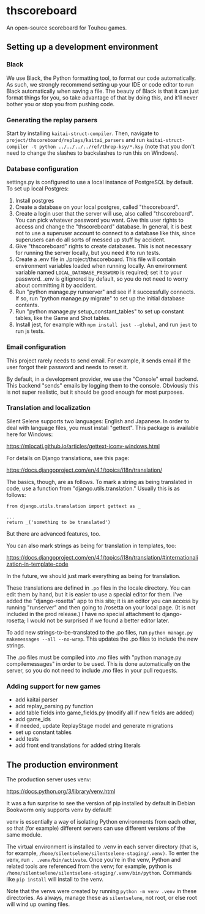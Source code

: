 # thscoreboard
An open-source scoreboard for Touhou games.

## Setting up a development environment

### Black

We use Black, the Python formatting tool, to format our code automatically. As such, we strongly recommend setting up your IDE or code editor to run Black automatically when saving a file. The beauty of Black is that it can just format things for you, so take advantage of that by doing this, and it'll never bother you or stop you from pushing code.

### Generating the replay parsers

Start by installing `kaitai-struct-compiler`. Then, navigate to `project/thscoreboard/replays/kaitai_parsers` and run `kaitai-struct-compiler -t python ../../../../ref/threp-ksy/*.ksy` (note that you don't need to change the slashes to backslashes to run this on Windows).

### Database configuration

settings.py is configured to use a local instance of PostgreSQL by default. To set up local Postgres:

1. Install postgres
1. Create a database on your local postgres, called "thscoreboard".
1. Create a login user that the server will use, also called "thscoreboard". You can pick whatever password you want. Give this user rights to access and change the "thscoreboard" database. In general, it is best not to use a superuser account to connect to a database like this, since superusers can do all sorts of messed up stuff by accident.
1. Give "thscoreboard" rights to create databases. This is not necessary for running the server locally, but you need it to run tests.
1. Create a .env file in ./project/thscoreboard. This file will contain environment variables loaded when running locally. An environment variable named `LOCAL_DATABASE_PASSWORD` is required; set it to your password. .env is gitignored by default, so you do not need to worry about committing it by accident.
1. Run "python manage.py runserver" and see if it successfully connects. If so, run "python manage.py migrate" to set up the initial database contents.
1. Run "python manage.py setup_constant_tables" to set up constant tables, like the Game and Shot tables.
1. Install jest, for example with `npm install jest --global`, and run `jest` to run js tests.

### Email configuration

This project rarely needs to send email. For example, it sends
email if the user forgot their password and needs to reset it.

By default, in a development provider, we use the "Console" email backend.
This backend "sends" emails by logging them to the console. Obviously this
is not super realistic, but it should be good enough for most purposes.

### Translation and localization

Silent Selene supports two languages: English and Japanese. In order to deal with
language files, you must install "gettext". This package is available here for Windows:

https://mlocati.github.io/articles/gettext-iconv-windows.html

For details on Django translations, see this page:

https://docs.djangoproject.com/en/4.1/topics/i18n/translation/

The basics, though, are as follows. To mark a string as being translated in
code, use a function from "django.utils.translation." Usually this is as follows:

```
from django.utils.translation import gettext as _

...
return _('something to be translated')
```

But there are advanced features, too.

You can also mark strings as being for translation in templates, too:

https://docs.djangoproject.com/en/4.1/topics/i18n/translation/#internationalization-in-template-code

In the future, we should just mark everything as being for translation.

These translations are defined in `.po` files in the locale directory. You can
edit them by hand, but it is easier to use a special editor for them. I've
added the "django-rosetta" app to this site; it is an editor you can access by
running "runserver" and then going to /rosetta on your local page. (It is not
included in the prod release.) I have no special attachment to django-rosetta;
I would not be surprised if we found a better editor later.

To add new strings-to-be-translated to the .po files, run
`python manage.py makemessages --all --no-wrap`. This updates the .po files to include the new strings.

The .po files must be compiled into .mo files with "python manage.py compilemessages"
in order to be used. This is done automatically on the server, so you do not
need to include .mo files in your pull requests.

### Adding support for new games

- add kaitai parser
- add replay_parsing.py function
- add table fields into game_fields.py (modify all if new fields are added)
- add game_ids
- if needed, update ReplayStage model and generate migrations
- set up constant tables
- add tests
- add front end translations for added string literals

## The production environment

The production server uses venv:

https://docs.python.org/3/library/venv.html

It was a fun surprise to see the version of pip installed by default in Debian
Bookworm only supports venv by default!

venv is essentially a way of isolating Python environments from each other, so
that (for example) different servers can use different versions of the same
module.

The virtual environment is installed to .venv in each server directory (that is,
for example, `/home/silentselene/silentselene-staging/.venv)`. To enter the
venv, run  `. .venv/bin/activate`. Once you're in the venv, Python and related
tools are referenced from the venv; for example, python is
`/home/silentselene/silentselene-staging/.venv/bin/python`. Commands like
`pip install` will install to the venv.

Note that the venvs were created by running `python -m venv .venv` in these
directories. As always, manage these as `silentselene`, not root, or else
root will wind up owning files.
